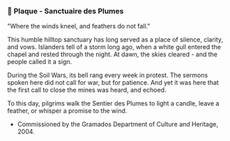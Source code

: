 ### 📜 **Plaque - Sanctuaire des Plumes**

"Where the winds kneel, and feathers do not fall."

This humble hilltop sanctuary has long served as a place of silence, clarity, and vows.
Islanders tell of a storm long ago, when a white gull entered the chapel and rested through the night. At dawn, the skies cleared - and the people called it a sign.

During the Soil Wars, its bell rang every week in protest. The sermons spoken here did not call for war, but for patience. And yet it was here that the first call to close the mines was heard, and echoed.

To this day, pilgrims walk the Sentier des Plumes to light a candle, leave a feather, or whisper a promise to the wind.

- Commissioned by the Gramados Department of Culture and Heritage, 2004.
